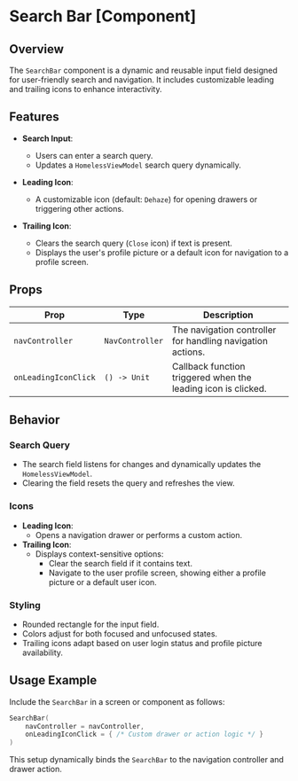 # Search Bar [Component]

## Overview

The `SearchBar` component is a dynamic and reusable input field designed for user-friendly search and navigation. It includes customizable leading and trailing icons to enhance interactivity.

## Features

- **Search Input**:
    - Users can enter a search query.
    - Updates a `HomelessViewModel` search query dynamically.

- **Leading Icon**:
    - A customizable icon (default: `Dehaze`) for opening drawers or triggering other actions.

- **Trailing Icon**:
    - Clears the search query (`Close` icon) if text is present.
    - Displays the user's profile picture or a default icon for navigation to a profile screen.

## Props

| Prop                 | Type            | Description                                                   |
|----------------------|-----------------|---------------------------------------------------------------|
| `navController`      | `NavController` | The navigation controller for handling navigation actions.    |
| `onLeadingIconClick` | `() -> Unit`    | Callback function triggered when the leading icon is clicked. |

## Behavior

### Search Query
- The search field listens for changes and dynamically updates the `HomelessViewModel`.
- Clearing the field resets the query and refreshes the view.

### Icons
- **Leading Icon**:
    - Opens a navigation drawer or performs a custom action.
- **Trailing Icon**:
    - Displays context-sensitive options:
        - Clear the search field if it contains text.
        - Navigate to the user profile screen, showing either a profile picture or a default user icon.

### Styling
- Rounded rectangle for the input field.
- Colors adjust for both focused and unfocused states.
- Trailing icons adapt based on user login status and profile picture availability.

## Usage Example

Include the `SearchBar` in a screen or component as follows:

```kotlin
SearchBar(
    navController = navController,
    onLeadingIconClick = { /* Custom drawer or action logic */ }
)
```
This setup dynamically binds the `SearchBar` to the navigation controller and drawer action.
